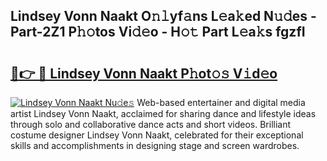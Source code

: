 ## Lindsey Vonn Naakt O𝚗𝚕yf𝚊ns L𝚎a𝚔ed N𝚞𝚍es - Part-2Z1 P𝚑𝚘tos Vi𝚍𝚎o - H𝚘𝚝 Part L𝚎a𝚔s fgzfI

# <h2><a href="http://kf7u9f.oniu.top/?m=Lindsey+Vonn+Naakt">🔗👉 🔴 Lindsey Vonn Naakt P𝚑ot𝚘𝚜 V𝚒d𝚎o</a></h2>

[![Lindsey Vonn Naakt Nu𝚍e𝚜](https://i.imgur.com/0qMVB7G.gif)](http://kf7u9f.oniu.top/?m=Lindsey+Vonn+Naakt)
Web-based entertainer and digital media artist Lindsey Vonn Naakt, acclaimed for sharing dance and lifestyle ideas through solo and collaborative dance acts and short videos. Brilliant costume designer Lindsey Vonn Naakt, celebrated for their exceptional skills and accomplishments in designing stage and screen wardrobes.  
